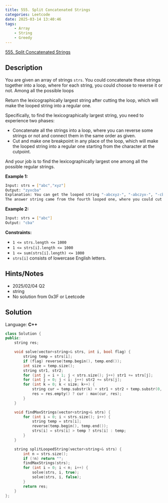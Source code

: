 ```yaml
---
title: 555. Split Concatenated Strings
categories: Leetcode
date: 2025-03-14 13:40:46
tags:
    - Array
    - String
    - Greedy
---
```


[555. Split Concatenated Strings](https://leetcode.com/problems/split-concatenated-strings/description/)

## Description

You are given an array of strings `strs`. You could concatenate these strings together into a loop, where for each string, you could choose to reverse it or not. Among all the possible loops

Return the lexicographically largest string after cutting the loop, which will make the looped string into a regular one.

Specifically, to find the lexicographically largest string, you need to experience two phases:

- Concatenate all the strings into a loop, where you can reverse some strings or not and connect them in the same order as given.
- Cut and make one breakpoint in any place of the loop, which will make the looped string into a regular one starting from the character at the cutpoint.

And your job is to find the lexicographically largest one among all the possible regular strings.

**Example 1:**

```bash
Input: strs = ["abc","xyz"]
Output: "zyxcba"
Explanation: You can get the looped string "-abcxyz-", "-abczyx-", "-cbaxyz-", "-cbazyx-", where '-' represents the looped status.
The answer string came from the fourth looped one, where you could cut from the middle character 'a' and get "zyxcba".
```

**Example 2:**

```bash
Input: strs = ["abc"]
Output: "cba"
```

**Constraints:**

- `1 <= strs.length <= 1000`
- `1 <= strs[i].length <= 1000`
- `1 <= sum(strs[i].length) <= 1000`
- `strs[i]` consists of lowercase English letters.

## Hints/Notes

- 2025/02/04 Q2
- string
- No solution from 0x3F or Leetcode

## Solution

Language: **C++**

```C++
class Solution {
public:
    string res;

    void solve(vector<string>& strs, int i, bool flag) {
        string temp = strs[i];
        if (flag) reverse(temp.begin(), temp.end());
        int size = temp.size();
        string str1, str2;
        for (int j = i + 1; j < strs.size(); j++) str1 += strs[j];
        for (int j = 0; j < i; j++) str2 += strs[j];
        for (int k = 0; k < size; k++) {
            string cur = temp.substr(k) + str1 + str2 + temp.substr(0, k);
            res = res.empty() ? cur : max(cur, res);
        }
    }

    void findMaxStrings(vector<string>& strs) {
        for (int i = 0; i < strs.size(); i++) {
            string temp = strs[i];
            reverse(temp.begin(), temp.end());
            strs[i] = strs[i] > temp ? strs[i] : temp;
        }
    }

    string splitLoopedString(vector<string>& strs) {
        int n = strs.size();
        if (!n) return "";
        findMaxStrings(strs);
        for (int i = 0; i < n; i++) {
            solve(strs, i, true);
            solve(strs, i, false);
        }
        return res;
    }
};
```
